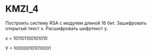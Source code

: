 # KMZI_4

Построить систему RSA с модулем длиной 16 бит.
Зашифровать открытый текст х. Расшифровать шифртекст у.

х = 101101100101010

У = 100000101010001
